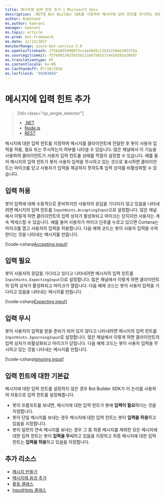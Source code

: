 ```yaml
---
title: 메시지에 입력 힌트 추가 | Microsoft Docs
description: .NET용 Bot Builder SDK를 사용하여 메시지에 입력 힌트를 추가하는 방법에 대해 알아봅니다.
author: RobStand
ms.author: kamrani
manager: kamrani
ms.topic: article
ms.prod: bot-framework
ms.date: 12/13/2017
monikerRange: azure-bot-service-3.0
ms.openlocfilehash: 2f56a855990675ccae4845c13541150ab205379a
ms.sourcegitcommit: f576981342fb3361216675815714e24281e20ddf
ms.translationtype: HT
ms.contentlocale: ko-KR
ms.lasthandoff: 07/18/2018
ms.locfileid: "39303858"
---
```

# <a name="add-input-hints-to-messages"></a>메시지에 입력 힌트 추가
> [!div class="op_single_selector"]
> - [.NET](../dotnet/bot-builder-dotnet-add-input-hints.md)
> - [Node.js](../nodejs/bot-builder-nodejs-send-input-hints.md)
> - [REST](../rest-api/bot-framework-rest-connector-add-input-hints.md)

메시지에 대한 입력 힌트를 지정하여 메시지를 클라이언트에 전달한 후 봇이 사용자 입력을 허용, 필요 또는 무시하는지 여부를 나타낼 수 있습니다. 많은 채널에서 이 기능을 사용하여 클라이언트가 사용자 입력 컨트롤 상태를 적절히 설정할 수 있습니다. 예를 들어 메시지의 입력 힌트가 봇이 사용자 입력을 무시하고 있는 것으로 표시하면 클라이언트는 마이크를 닫고 사용자가 입력을 제공하지 못하도록 입력 상자를 비활성화할 수 있습니다.

## <a name="accepting-input"></a>입력 허용

봇이 입력에 대해 수동적으로 준비하지만 사용자의 응답을 기다리지 않고 있음을 나타내려면 메시지의 입력 힌트를 `InputHints.AcceptingInput`으로 설정합니다. 많은 채널에서 이렇게 하면 클라이언트의 입력 상자가 활성화되고 마이크는 닫히지만 사용자는 계속 액세스할 수 있습니다. 예를 들어 사용자가 마이크 단추를 누르고 있으면 Cortana는 마이크를 열고 사용자의 입력을 허용합니다. 다음 예제 코드는 봇이 사용자 입력을 수락한다는 것을 나타내는 메시지를 만듭니다.

[!code-csharp[Accepting input](../includes/code/dotnet-input-hints.cs#InputHintAcceptingInput)]

## <a name="expecting-input"></a>입력 필요

봇이 사용자의 응답을 기다리고 있다고 나타내려면 메시지의 입력 힌트를 `InputHints.ExpectingInput`으로 설정합니다. 많은 채널에서 이렇게 하면 클라이언트의 입력 상자가 활성화되고 마이크가 열립니다. 다음 예제 코드는 봇이 사용자 입력을 기다리고 있음을 나타내는 메시지를 만듭니다.

[!code-csharp[Expecting input](../includes/code/dotnet-input-hints.cs#InputHintExpectingInput)]

## <a name="ignoring-input"></a>입력 무시
 
봇이 사용자의 입력을 받을 준비가 되어 있지 않다고 나타내려면 메시지의 입력 힌트를 `InputHints.IgnorningInput`로 설정합니다. 많은 채널에서 이렇게 하면 클라이언트의 입력 상자가 비활성화되고 마이크가 닫힙니다. 다음 예제 코드는 봇이 사용자 입력을 무시하고 있는 것을 나타내는 메시지를 만듭니다.

[!code-csharp[Ignoring input](../includes/code/dotnet-input-hints.cs#InputHintIgnoringInput)]

## <a name="default-values-for-input-hint"></a>입력 힌트에 대한 기본값

메시지에 대한 입력 힌트를 설정하지 않은 경우 Bot Builder SDK가 이 논리를 사용하여 자동으로 입력 힌트를 설정해줍니다. 

- 봇이 프롬프트를 보내면, 메시지에 대한 입력 힌트가 봇에 **입력이 필요**하다는 것을 지정합니다.</li>
- 봇이 단일 메시지를 보내는 경우 메시지에 대한 입력 힌트는 봇이 **입력을 허용**하고 있음을 지정합니다.</li>
- 봇이 일련의 연속 메시지를 보내는 경우 그 중 최종 메시지를 제외한 모든 메시지에 대한 입력 힌트는 봇이 **입력을 무시**하고 있음을 지정하고 최종 메시지에 대한 입력 힌트는 **입력을 허용**하고 있음을 지정합니다.

## <a name="additional-resources"></a>추가 리소스

- [메시지 만들기](bot-builder-dotnet-create-messages.md)
- [메시지에 음성 추가](bot-builder-dotnet-text-to-speech.md)
- <a href="https://docs.botframework.com/en-us/csharp/builder/sdkreference/dc/d2f/class_microsoft_1_1_bot_1_1_connector_1_1_activity.html" target="_blank">활동 클래스</a>
- <a href="/dotnet/api/microsoft.bot.connector.inputhints" target="_blank">InputHints 클래스</a>